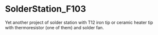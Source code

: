 # SolderStation_F103
Yet another project of solder station with T12 iron tip or ceramic heater tip with thermoresistor (one of them) and solder fan.
